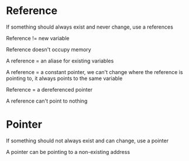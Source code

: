 # Reference

If something should always exist and never change, use a references

Reference !=  new variable

Reference doesn't occupy memory

A reference = an aliase for existing variables

A reference = a constant pointer, we can't change where the reference is pointing to, it always points to the same variable

Reference = a dereferenced pointer

A reference can't point to nothing

# Pointer

If something should not always exist and can change, use a pointer

A pointer can be pointing to a non-existing address
